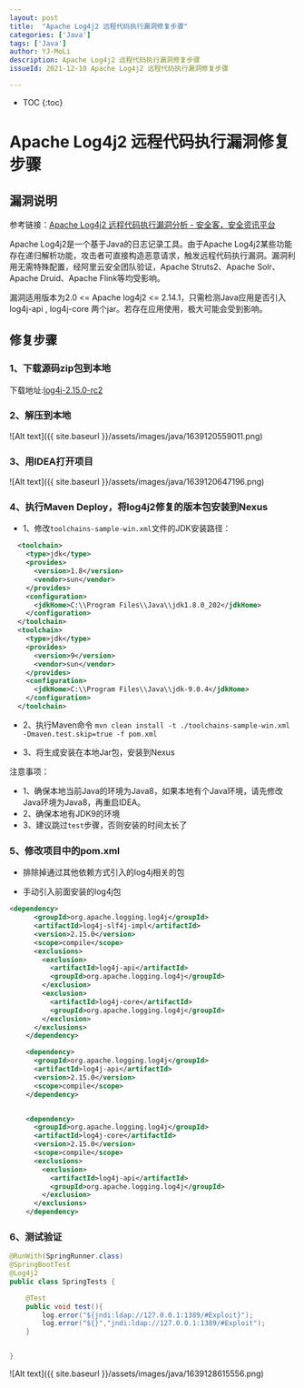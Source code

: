 ```yaml
---
layout: post
title:  "Apache Log4j2 远程代码执行漏洞修复步骤"
categories: ['Java']
tags: ['Java'] 
author: YJ-MoLi
description: Apache Log4j2 远程代码执行漏洞修复步骤
issueId: 2021-12-10 Apache Log4j2 远程代码执行漏洞修复步骤

---
```

* TOC
{:toc}


# Apache Log4j2 远程代码执行漏洞修复步骤


## 漏洞说明

参考链接：[Apache Log4j2 远程代码执行漏洞分析 - 安全客，安全资讯平台](https://www.anquanke.com/post/id/262668)

Apache Log4j2是一个基于Java的日志记录工具。由于Apache Log4j2某些功能存在递归解析功能，攻击者可直接构造恶意请求，触发远程代码执行漏洞。漏洞利用无需特殊配置，经阿里云安全团队验证，Apache Struts2、Apache Solr、Apache Druid、Apache Flink等均受影响。

漏洞适用版本为2.0 <= Apache log4j2 <= 2.14.1，只需检测Java应用是否引入 log4j-api , log4j-core 两个jar。若存在应用使用，极大可能会受到影响。


## 修复步骤

### 1、下载源码zip包到本地

下载地址:[log4j-2.15.0-rc2](https://github.com/apache/logging-log4j2/archive/refs/tags/log4j-2.15.0-rc2.zip)


### 2、解压到本地

![Alt text]({{ site.baseurl }}/assets/images/java/1639120559011.png)


### 3、用IDEA打开项目

![Alt text]({{ site.baseurl }}/assets/images/java/1639120647196.png)


### 4、执行Maven Deploy，将log4j2修复的版本包安装到Nexus

- 1、修改`toolchains-sample-win.xml`文件的JDK安装路径：

```xml
  <toolchain>
    <type>jdk</type>
    <provides>
      <version>1.8</version>
      <vendor>sun</vendor>
    </provides>
    <configuration>
      <jdkHome>C:\\Program Files\\Java\\jdk1.8.0_202</jdkHome>
    </configuration>
  </toolchain>
  <toolchain>
    <type>jdk</type>
    <provides>
      <version>9</version>
      <vendor>sun</vendor>
    </provides>
    <configuration>
      <jdkHome>C:\\Program Files\\Java\\jdk-9.0.4</jdkHome>
    </configuration>
  </toolchain>

```


- 2、执行Maven命令 `mvn clean install -t ./toolchains-sample-win.xml -Dmaven.test.skip=true -f pom.xml`


- 3、将生成安装在本地Jar包，安装到Nexus




注意事项：

- 1、确保本地当前Java的环境为Java8，如果本地有个Java环境，请先修改Java环境为Java8，再重启IDEA。
- 2、确保本地有JDK9的环境
- 3、建议跳过`test`步骤，否则安装的时间太长了

### 5、修改项目中的pom.xml



- 排除掉通过其他依赖方式引入的log4j相关的包

- 手动引入前面安装的log4j包

```xml
<dependency>
      <groupId>org.apache.logging.log4j</groupId>
      <artifactId>log4j-slf4j-impl</artifactId>
      <version>2.15.0</version>
      <scope>compile</scope>
      <exclusions>
        <exclusion>
          <artifactId>log4j-api</artifactId>
          <groupId>org.apache.logging.log4j</groupId>
        </exclusion>
        <exclusion>
          <artifactId>log4j-core</artifactId>
          <groupId>org.apache.logging.log4j</groupId>
        </exclusion>
      </exclusions>
    </dependency>

    <dependency>
      <groupId>org.apache.logging.log4j</groupId>
      <artifactId>log4j-api</artifactId>
      <version>2.15.0</version>
      <scope>compile</scope>
    </dependency>


    <dependency>
      <groupId>org.apache.logging.log4j</groupId>
      <artifactId>log4j-core</artifactId>
      <version>2.15.0</version>
      <scope>compile</scope>
      <exclusions>
        <exclusion>
          <artifactId>log4j-api</artifactId>
          <groupId>org.apache.logging.log4j</groupId>
        </exclusion>
      </exclusions>
    </dependency>
```

### 6、测试验证

```java
@RunWith(SpringRunner.class)
@SpringBootTest
@Log4j2
public class SpringTests {

    @Test
    public void test(){
        log.error("${jndi:ldap://127.0.0.1:1389/#Exploit}");
        log.error("${}","jndi:ldap://127.0.0.1:1389/#Exploit");
    }


}
```


![Alt text]({{ site.baseurl }}/assets/images/java/1639128615556.png)
